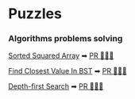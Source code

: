 # Puzzles

### Algorithms problems solving

[Sorted Squared Array](https://github.com/juliocnsouzadev/puzzles_go/issues/5) ➡ [PR 👩🏻‍💻](https://github.com/juliocnsouzadev/puzzles_go/pull/6)

[Find Closest Value In BST](https://github.com/juliocnsouzadev/puzzles_go/issues/7) ➡ [PR 👩🏻‍💻](https://github.com/juliocnsouzadev/puzzles_go/pull/8)

[Depth-first Search](https://github.com/juliocnsouzadev/puzzles_go/issues/9) ➡ [PR 👩🏻‍💻]()
